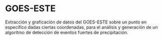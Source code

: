 # GOES-ESTE
Extracción y graficación de datos del GOES-ESTE sobre un punto en específico dadas ciertas coordenadas, para el análisis y generación de un algoritmo de detección de eventos fuertes de precipitación.
